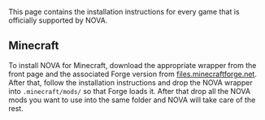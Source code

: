 This page contains the installation instructions for every game that is officially supported by NOVA.

## Minecraft
To install NOVA for Minecraft, download the appropriate wrapper from the front page and the associated Forge version from [files.minecraftforge.net](http://files.minecraftforge.net/).
After that, follow the installation instructions and drop the NOVA wrapper into `.minecraft/mods/` so that Forge loads it. After that drop all the NOVA mods you want to use into the same folder and NOVA will take care of the rest.
